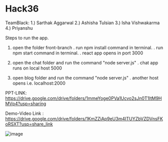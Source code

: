 # Hack36

TeamBlack:
  1.) Sarthak Aggarwal
  2.) Ashisha Tulsian
  3.) Isha Vishwakarma
  4.) Priyanshu

Steps to run the app.

1. open the folder front-branch
  . run npm install command in terminal.
  . run npm start command in terminal.
  . react app opens in port 3000
  
2. open the chat folder and run the command "node server.js"
  . chat app runs on local host 5000
  
3. open blog folder and run the command "node server.js"
  . another host opens i.e. localhost:2000
  
  PPT-LINK: https://drive.google.com/drive/folders/1mmeYoge0PVa1Ucvo2sJn0T1ItM9HMVp4?usp=sharing
  
  Demo-Video Link : https://drive.google.com/drive/folders/1KmZZiAp9eU3m4ITUYZbVZDVnsFKoRSXT?usp=share_link
  
  ![image](https://user-images.githubusercontent.com/76030085/227754188-d76c654d-dcb7-4947-ab86-5f1b3a604b10.png)


